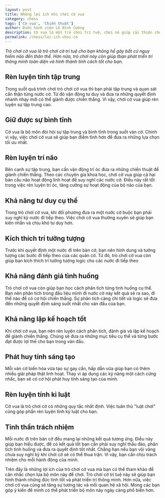```yaml
---
layout: post
title: Những lợi ích khi chơi cờ vua
category: chess
tags: ['Cờ vua', 'Chiến thuật']
author: Điều hành viên Lê Đình Cường
description: Cờ vua là một trò chơi trí tuệ, chơi nó giúp cải thiện cho bạn nhiều điều!
permalink: /chess/loi-ich-choi-co
---
```


*Trò chơi cờ vua là trò chơi cờ trí tuệ cho bạn không hề gây bất cứ nguy hiếm nào đến thân thể. Hơn nữa, trò chơi này còn giúp tbạn phát triển trí thông minh toàn diện và hình thành tính cách tốt cho bạn.*

## Rèn luyện tính tập trung

Trong suốt quá trình chơi trò chơi cờ vua thì bạn phải tập trung và quan sát cẩn thận từng nước cờ. Từ đó vận động tư duy và đưa ra những quyết định nhanh nhạy mới có thể giành được chiến thắng. Vì vậy, chơi cờ vua giúp rèn luyện sự tập trung cao.

## Giữ được sự bình tĩnh

Cờ vua là bộ môn đòi hỏi sự tập trung và bình tĩnh trong suốt ván cờ. Chính vì vậy, việc chơi cờ vua sẽ giúp bạn điềm tĩnh hơn để đưa ra những lựa chọn tối ưu nhất.

## Rèn luyện trí não

Bên cạnh sự tập trung, bạn cần vận động trí óc đưa ra những chiến thuật để giành chiến thắng. Theo các chuyên gia khoa học, chơi cờ vua giúp cả hai bán cầu não hoạt động linh hoạt để suy nghĩ các nước cờ. Điều này rất tốt trong việc rèn luyện trí óc, tăng cường sự hoạt động của bộ não của bạn.

## Khả năng tư duy cụ thể

Trong trò chơi cờ vua, khi đối phương đưa ra một nước cờ buộc bạn phải suy nghĩ kỹ nước đi tiếp theo. Việc chơi cờ vua thường xuyên sẽ giúp bạn kiên nhẫn và chịu khó tư duy hơn.

## Kích thích trí tưởng tượng

Trước khi quyết định một nước đi trên bàn cờ, bạn nên hình dung và tưởng tượng các bước đi tiếp theo của các quân cờ. Từ đó, trò chơi cờ vua còn giúp bạn kích thích trí tưởng tượng logic cho các nước đi tiếp theo

## Khả năng đánh giá tình huống

Trò chơi cờ vua còn giúp bạn học cách phân tích từng tình huống cụ thể. Bạn nên phân tích trong đầu liệu mình đi nước cờ này kết quả sẽ ra sao, đi thế nào để có cơ hội chiến thắng. Sự phân tích càng chi tiết và logic sẽ đưa đến những quyết định sáng suốt nhất cho ván đấu của bạn.

## Khả năng lập kế hoạch tốt

Khi chơi cờ vua, bạn nên rèn luyện cách phân tích, đánh giá và lập kế hoạch để giành chiến thắng. Chúng sẽ đưa ra những mục tiêu cụ thể và từng bước đạt được lợi thế cho bạn trong ván đấu.

## Phát huy tính sáng tạo

Mỗi ván cờ biến hóa vừa tạo sự gay cấn, hấp dẫn vừa giúp bạn có thêm nhiều giải pháp thật linh hoạt. Thay vì áp dụng các kỹ năng một cách cứng nhắc, bạn sẽ có cơ hội phát huy tính sáng tạo của mình.

## Rèn luyện tính kỉ luật

Cờ vua là trò chơi cờ có những quy tắc nhất định. Việc tuân thủ "luật chơi" cũng góp phần rèn luyện tính kỷ luật cho bạn.

## Tinh thần trách nhiệm

Mỗi nước đi trên bàn cờ đều mang lại những kết quả tương ứng. Điều này giúp bạn hiểu được, để có kết quả tốt bạn cần phải suy nghĩ thấu đáo, phân tích tình huống và đưa ra quyết định tốt nhất. Chẳng hạn nếu bạn vội vàng chưa suy nghĩ kỹ khi chơi cờ sẽ có thể thua trận. Vì vậy, bạn cần chịu trách nhiệm cho mỗi hành động của mình.


Trên đây là những lợi ích của trò chơi cờ vua mà bạn có thể tham khảo để cân nhắc chọn lựa bộ môn này để chơi. Trò chơi cờ trí tuệ này sẽ giúp bạn hình thành những đức tính tốt và phát triển trí thông minh. Hơn nữa, việc chơi cờ vua cũng sẽ tăng sự tương tác và mối quan hệ xã hội. Mong các bạn góp ý kiến để mình có thể phát triển bộ môn này ngày càng phổ biến hơn.